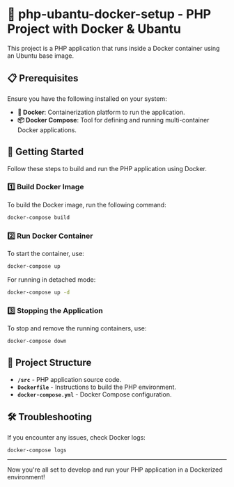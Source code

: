 # 🚀 php-ubantu-docker-setup - PHP Project with Docker & Ubantu

This project is a PHP application that runs inside a Docker container using an Ubuntu base image.

## 📋 Prerequisites

Ensure you have the following installed on your system:

- **🐳 Docker**: Containerization platform to run the application.
- **📦 Docker Compose**: Tool for defining and running multi-container Docker applications.

## 🚀 Getting Started

Follow these steps to build and run the PHP application using Docker.

### 1️⃣ Build Docker Image
To build the Docker image, run the following command:
```sh
docker-compose build
```

### 2️⃣ Run Docker Container
To start the container, use:
```sh
docker-compose up
```
For running in detached mode:
```sh
docker-compose up -d
```

### 3️⃣ Stopping the Application

To stop and remove the running containers, use:
```bash
docker-compose down
```

## 📂 Project Structure

- **`/src`** - PHP application source code.
- **`Dockerfile`** - Instructions to build the PHP environment.
- **`docker-compose.yml`** - Docker Compose configuration.

## 🛠 Troubleshooting

If you encounter any issues, check Docker logs:
```bash
docker-compose logs
```

---

Now you're all set to develop and run your PHP application in a Dockerized environment!